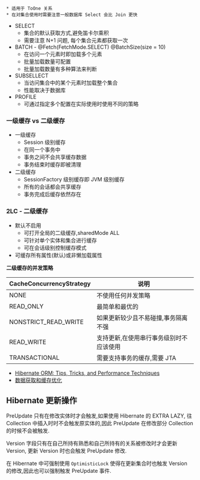     * 适用于 ToOne 关系
    * 在对集合使用时需要注意一般数据库 Select 会比 Join 更快
  * SELECT
    * 集合的默认获取方式,避免笛卡尔乘积
    * 需要注意 N+1 问题, 每个集合元素都获取一次
  * BATCH - @Fetch(FetchMode.SELECT) @BatchSize(size = 10)
    * 在访问一个元素时即加载多个元素
    * 批量加载数量可配置
    * 批量加载数量有多种算法来判断
  * SUBSELLECT
    * 当访问集合中的某个元素时加载整个集合
    * 性能取决于数据库
  * PROFILE
    * 可通过指定多个配置在实际使用时使用不同的策略

### 一级缓存 vs 二级缓存
* 一级缓存
  * Session 级别缓存
  * 在同一个事务中
  * 事务之间不会共享缓存数据
  * 事务结束时缓存即被清理
* 二级缓存
  * SessionFactory 级别缓存即 JVM 级别缓存
  * 所有的会话都会共享缓存
  * 事务完成后缓存依然存在

### 2LC - 二级缓存
* 默认不启用
  * 可打开全局的二级缓存,sharedMode ALL
  * 可针对单个实体和集合进行缓存
  * 可在会话级别控制缓存模式
* 可缓存所有属性(默认)或非懒加载属性

__二级缓存的并发策略__

CacheConcurrencyStrategy | 说明
----|----
NONE | 不使用任何并发策略
READ_ONLY | 最简单和最优的
NONSTRICT_READ_WRITE| 如果更新较少且不易碰撞,事务隔离不强
READ_WRITE | 支持更新,在使用串行事务级别时不应该使用
TRANSACTIONAL| 需要支持事务的缓存,需要 JTA



* [Hibernate ORM: Tips, Tricks, and Performance Techniques](http://www.slideshare.net/brmeyer/hibernate-orm-performance-31550150)
* [数据获取和缓存优化](http://what-when-how.com/hibernate/optimizing-fetching-and-caching-hibernate/)


## Hibernate 更新操作

PreUpdate 只有在修改实体时才会触发,如果使用 Hibernate 的 EXTRA LAZY, 往 Collection 中插入时时不会触发原实体的,因此 PreUpdate 在修改部分 Collection 的时候不会被触发.

Version 字段只有在自己所持有熟悉和自己所持有的关系被修改时才会更新 Version, 更新 Version 时也会触发 PreUpdate 修改.

在 Hibernate 中可强制使用 `OptimisticLock` 使得在更新集合时也触发 Version 的修改,因此也可以强制触发 PreUpdate 事件.
